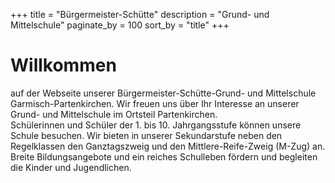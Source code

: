 +++
title = "Bürgermeister-Schütte"
description = "Grund- und Mittelschule"
paginate_by = 100
sort_by = "title"
+++

# Willkommen
auf der Webseite unserer Bürgermeister-Schütte-Grund- und Mittelschule Garmisch-Partenkirchen. Wir freuen uns über Ihr Interesse an unserer Grund- und Mittelschule im Ortsteil Partenkirchen.  
Schülerinnen und Schüler der 1. bis 10. Jahrgangsstufe können unsere Schule besuchen. Wir bieten in unserer Sekundarstufe neben den Regelklassen den Ganztagszweig und den Mittlere-Reife-Zweig (M-Zug) an. Breite Bildungsangebote und ein reiches Schulleben fördern und begleiten die Kinder und Jugendlichen.